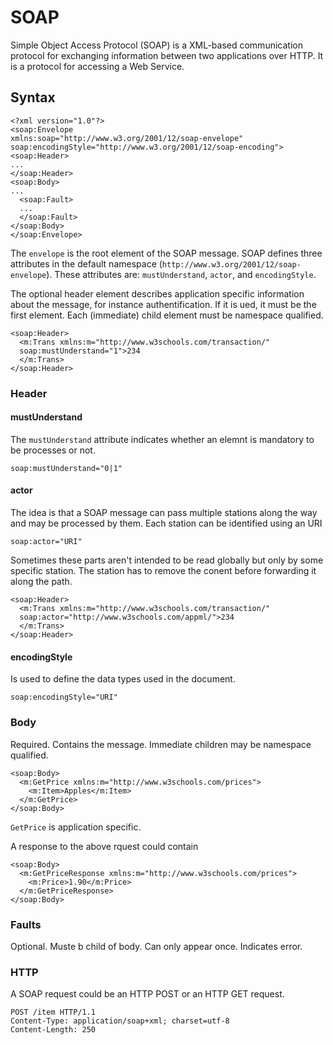 # SOAP

Simple Object Access Protocol (SOAP) is a XML-based communication protocol for exchanging information between two applications over HTTP. It is a protocol for accessing a Web Service.

## Syntax 

	<?xml version="1.0"?>
	<soap:Envelope
	xmlns:soap="http://www.w3.org/2001/12/soap-envelope"
	soap:encodingStyle="http://www.w3.org/2001/12/soap-encoding">
	<soap:Header>
	...
	</soap:Header>
	<soap:Body>
	...
	  <soap:Fault>
	  ...
	  </soap:Fault>
	</soap:Body>
	</soap:Envelope>
	
The `envelope` is the root element of the SOAP message. SOAP defines three attributes in the default namespace (`http://www.w3.org/2001/12/soap-envelope`). These attributes are: `mustUnderstand`, `actor`, and `encodingStyle`.

The optional header element describes application specific information about the message, for instance authentification. If it is ued, it must be the first element. Each (immediate) child element must be namespace qualified.

	<soap:Header>
	  <m:Trans xmlns:m="http://www.w3schools.com/transaction/"
	  soap:mustUnderstand="1">234
	  </m:Trans>
	</soap:Header>
	
### Header
	
#### mustUnderstand

The `mustUnderstand` attribute indicates whether an elemnt is mandatory to be processes or not.

	soap:mustUnderstand="0|1"
	
#### actor

The idea is that a SOAP message can pass multiple stations along the way and may be processed by them. Each station can be identified using an URI

	soap:actor="URI"
	
Sometimes these parts aren't intended to be read globally but only by some specific station. The station has to remove the conent before forwarding it along the path.

	<soap:Header>
	  <m:Trans xmlns:m="http://www.w3schools.com/transaction/"
	  soap:actor="http://www.w3schools.com/appml/">234
	  </m:Trans>
	</soap:Header>
	
#### encodingStyle

Is used to define the data types used in the document. 

	soap:encodingStyle="URI"
	
### Body

Required. Contains the message. Immediate children may be namespace qualified.

	<soap:Body>
	  <m:GetPrice xmlns:m="http://www.w3schools.com/prices">
		<m:Item>Apples</m:Item>
	  </m:GetPrice>
	</soap:Body>

`GetPrice` is application specific.
	
A response to the above rquest could contain

	<soap:Body>
	  <m:GetPriceResponse xmlns:m="http://www.w3schools.com/prices">
		<m:Price>1.90</m:Price>
	  </m:GetPriceResponse>
	</soap:Body>

### Faults

Optional. Muste b child of body. Can only appear once. Indicates error.

### HTTP

A SOAP request could be an HTTP POST or an HTTP GET request. 

	POST /item HTTP/1.1
	Content-Type: application/soap+xml; charset=utf-8
	Content-Length: 250
